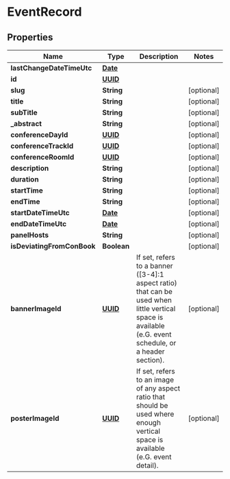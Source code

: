
# EventRecord

## Properties
Name | Type | Description | Notes
------------ | ------------- | ------------- | -------------
**lastChangeDateTimeUtc** | [**Date**](Date.md) |  | 
**id** | [**UUID**](UUID.md) |  | 
**slug** | **String** |  |  [optional]
**title** | **String** |  |  [optional]
**subTitle** | **String** |  |  [optional]
**_abstract** | **String** |  |  [optional]
**conferenceDayId** | [**UUID**](UUID.md) |  |  [optional]
**conferenceTrackId** | [**UUID**](UUID.md) |  |  [optional]
**conferenceRoomId** | [**UUID**](UUID.md) |  |  [optional]
**description** | **String** |  |  [optional]
**duration** | **String** |  |  [optional]
**startTime** | **String** |  |  [optional]
**endTime** | **String** |  |  [optional]
**startDateTimeUtc** | [**Date**](Date.md) |  |  [optional]
**endDateTimeUtc** | [**Date**](Date.md) |  |  [optional]
**panelHosts** | **String** |  |  [optional]
**isDeviatingFromConBook** | **Boolean** |  |  [optional]
**bannerImageId** | [**UUID**](UUID.md) | If set, refers to a banner ([3-4]:1 aspect ratio) that can be used when little  vertical space is available (e.G. event schedule, or a header section). |  [optional]
**posterImageId** | [**UUID**](UUID.md) | If set, refers to an image of any aspect ratio that should be used where enough  vertical space is available (e.G. event detail). |  [optional]



